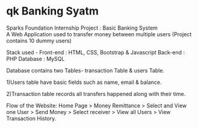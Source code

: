# qk Banking Syatm

 Sparks Foundation Internship Project : Basic Banking System  
 A Web Application used to transfer money between multiple users (Project contains 10 dummy users)  
 
 Stack used - Front-end : HTML, CSS, Bootstrap & Javascript Back-end : PHP Database : MySQL

Database contains two Tables- transaction Table & users Table.

1)Users table have basic fields such as name, email & balance.

2)Transaction table records all transfers happened along with their time.

Flow of the Website: Home Page > Money Remittance > Select and View one User > Send Money > Select receiver > View all Users > View Transaction History.
 
